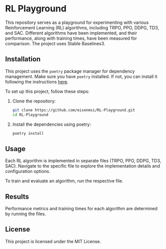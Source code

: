 # RL Playground

This repository serves as a playground for experimenting with various Reinforcement Learning (RL) algorithms, including TRPO, PPO, DDPG, TD3, and SAC. Different algorithms have been implemented, and their performance, along with training times, have been measured for comparison. The project uses Stable Baselines3.

## Installation

This project uses the `poetry` package manager for dependency management. Make sure you have `poetry` installed. If not, you can install it following the instructions [here](https://python-poetry.org/docs/#installation).

To set up this project, follow these steps:

1. Clone the repository:

   ```bash
   git clone https://github.com/eisenmsi/RL-Playground.git
   cd RL-Playground

2. Install the dependencies using poetry:

    ```bash
    poetry install

## Usage

Each RL algorithm is implemented in separate files (TRPO, PPO, DDPG, TD3, SAC). Navigate to the specific file to explore the implementation details and configuration options.

To train and evaluate an algorithm, run the respective file. 

## Results

Performance metrics and training times for each algorithm are determined by running the files.

## License

This project is licensed under the MIT License.
